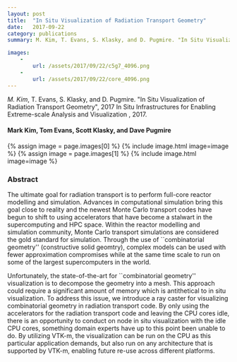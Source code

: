 ```yaml
---
layout: post
title:  "In Situ Visualization of Radiation Transport Geometry"
date:   2017-09-22
category: publications
summary: M. Kim, T. Evans, S. Klasky, and D. Pugmire. "In Situ Visualization of Radiation Transport Geometry", 2017 In Situ Infrastructures for Enabling Extreme-scale Analysis and Visualization, 2017.

images:
    -
        url: /assets/2017/09/22/c5g7_4096.png
    -
        url: /assets/2017/09/22/core_4096.png
---
```


*M. Kim*, T. Evans, S. Klasky, and D. Pugmire. "In Situ Visualization of Radiation Transport Geometry", 2017 In Situ Infrastructures for Enabling Extreme-scale Analysis and Visualization , 2017.

#### Mark Kim, Tom Evans, Scott Klasky, and Dave Pugmire ####

{% assign image = page.images[0] %}
{% include image.html image=image %}
{% assign image = page.images[1] %}
{% include image.html image=image %}


### Abstract ###
The ultimate goal for radiation transport is to perform full-core reactor modelling and simulation. 
Advances in computational simulation bring this goal close to reality and the newest Monte Carlo transport codes have begun to shift to using accelerators that have become a stalwart in the supercomputing and HPC space.
Within the reactor modelling and simulation community, Monte Carlo transport simulations are considered the gold standard for simulation. Through the use of ``combinatorial geometry'' (constructive solid geomtry), complex models can be used with fewer approximation compromises while at the same time scale to run on some of the largest supercomputers in the world. 

Unfortunately, the state-of-the-art for ``combinatorial geometry'' visualization is to decompose the geometry into a mesh. This approach could require a significant amount of memory which is antithetical to in situ visualization. To address this issue, we introduce a ray caster for visualizing combinatorial geometry in radiation transport code. By only using the accelerators for the radiation transport code and leaving the CPU cores idle, there is an opportunity to conduct on node in situ visualization with the idle CPU cores, something domain experts have up to this point been unable to do. By utilizing VTK-m, the visualization can be run on the CPU as this particular application demands, but also run on any architecture that is supported by VTK-m, enabling future re-use across different platforms.
    

